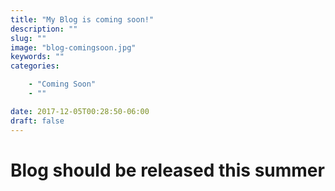 ```yaml
---
title: "My Blog is coming soon!"
description: ""
slug: ""
image: "blog-comingsoon.jpg"
keywords: ""
categories:

    - "Coming Soon"
    - ""

date: 2017-12-05T00:28:50-06:00
draft: false
---
```

# Blog should be released this summer